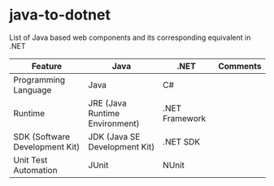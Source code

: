# java-to-dotnet
List of Java based web components and its corresponding equivalent in .NET

| Feature| Java | .NET | Comments | 
| --- | --- | --- | --- | 
| Programming Language | Java | C# | |
| Runtime | JRE (Java Runtime Environment) | .NET Framework | |
| SDK (Software Development Kit) | JDK (Java SE Development Kit) | .NET SDK | |
| Unit Test Automation | JUnit | NUnit | | 
 

